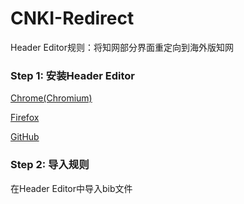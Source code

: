 # CNKI-Redirect

Header Editor规则：将知网部分界面重定向到海外版知网

### Step 1: 安装Header Editor

[Chrome(Chromium)](https://chrome.google.com/webstore/detail/header-editor/eningockdidmgiojffjmkdblpjocbhgh)

[Firefox](https://addons.mozilla.org/zh-CN/firefox/addon/header-editor/)

[GitHub](https://github.com/FirefoxBar/HeaderEditor)

### Step 2: 导入规则

在Header Editor中导入bib文件

